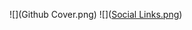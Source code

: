 ![](Github Cover.png)
![]([Social Links.png](https://github.com/bzgnexe/bozmaschine/blob/1e9e129c268931de13ed424014b11bb80826d245/Social%20Links.png))
